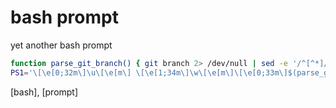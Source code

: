 # bash prompt

yet another bash prompt

```bash
function parse_git_branch() { git branch 2> /dev/null | sed -e '/^[^*]/d' -e 's/* \(.*\)/ (\1)/' | sed -e 's/feature/F/'; }
PS1='\[\e[0;32m\]\u\[\e[m\] \[\e[1;34m\]\w\[\e[m\]\[\e[0;33m\]$(parse_git_branch) \[\e[1;32m\]\$\[\e[m\] \[\e[0;37m\]'
```

[bash], [prompt]
